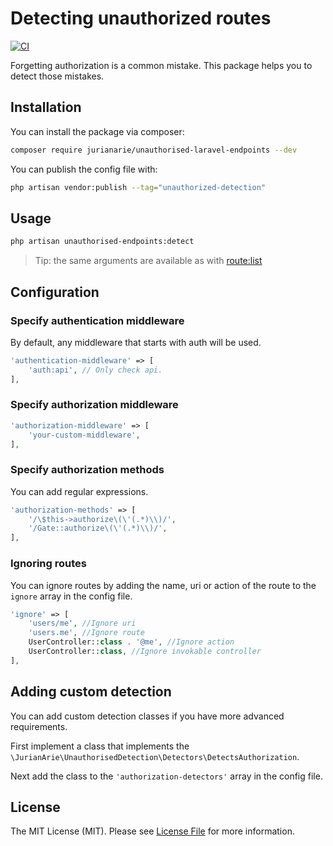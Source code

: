 # Detecting unauthorized routes

[![CI](https://github.com/JurianArie/unauthorised-laravel-endpoints/actions/workflows/ci.yml/badge.svg)](https://github.com/JurianArie/unauthorised-laravel-endpoints/actions/workflows/ci.yml)

Forgetting authorization is a common mistake. This package helps you to detect those mistakes.

## Installation

You can install the package via composer:

```bash
composer require jurianarie/unauthorised-laravel-endpoints --dev
```

You can publish the config file with:

```bash
php artisan vendor:publish --tag="unauthorized-detection"
```

## Usage

```bash
php artisan unauthorised-endpoints:detect
```


> Tip: the same arguments are available as with [route:list](https://laravel.com/docs/9.x/routing#the-route-list)

## Configuration

### Specify authentication middleware
By default, any middleware that starts with auth will be used.
```php
'authentication-middleware' => [
    'auth:api', // Only check api.
],
```

### Specify authorization middleware
```php
'authorization-middleware' => [
    'your-custom-middleware',
],
```

### Specify authorization methods
You can add regular expressions.
```php
'authorization-methods' => [
    '/\$this->authorize\(\'(.*)\\)/',
    '/Gate::authorize\(\'(.*)\\)/',
],
```

### Ignoring routes
You can ignore routes by adding the name, uri or action of the route to the `ignore` array in the config file.

```php
'ignore' => [
    'users/me', //Ignore uri
    'users.me', //Ignore route
    UserController::class . '@me', //Ignore action
    UserController::class, //Ignore invokable controller
],
```

## Adding custom detection
You can add custom detection classes if you have more advanced requirements.

First implement a class that implements the `\JurianArie\UnauthorisedDetection\Detectors\DetectsAuthorization`.

Next add the class to the `'authorization-detectors'` array in the config file.

## License

The MIT License (MIT). Please see [License File](LICENSE) for more information.
